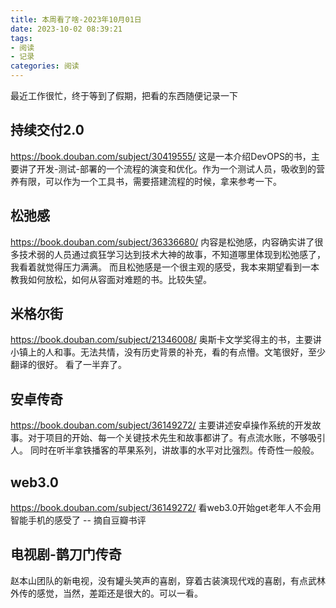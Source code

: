 ```yaml
---
title: 本周看了啥-2023年10月01日
date: 2023-10-02 08:39:21
tags: 
- 阅读
- 记录
categories: 阅读
---
```

最近工作很忙，终于等到了假期，把看的东西随便记录一下
## 持续交付2.0
https://book.douban.com/subject/30419555/
这是一本介绍DevOPS的书，主要讲了开发-测试-部署的一个流程的演变和优化。作为一个测试人员，吸收到的营养有限，可以作为一个工具书，需要搭建流程的时候，拿来参考一下。

## 松弛感
https://book.douban.com/subject/36336680/
内容是松弛感，内容确实讲了很多技术弱的人员通过疯狂学习达到技术大神的故事，不知道哪里体现到松弛感了，我看着就觉得压力满满。 而且松弛感是一个很主观的感受，我本来期望看到一本教我如何放松，如何从容面对难题的书。比较失望。

## 米格尔街
https://book.douban.com/subject/21346008/
奥斯卡文学奖得主的书，主要讲小镇上的人和事。无法共情，没有历史背景的补充，看的有点懵。文笔很好，至少翻译的很好。 看了一半弃了。

## 安卓传奇
https://book.douban.com/subject/36149272/
主要讲述安卓操作系统的开发故事。对于项目的开始、每一个关键技术先生和故事都讲了。有点流水账，不够吸引人。 同时在听半拿铁播客的苹果系列，讲故事的水平对比强烈。传奇性一般般。

## web3.0
https://book.douban.com/subject/36149272/
看web3.0开始get老年人不会用智能手机的感受了 -- 摘自豆瓣书评

## 电视剧-鹊刀门传奇
赵本山团队的新电视，没有罐头笑声的喜剧，穿着古装演现代戏的喜剧，有点武林外传的感觉，当然，差距还是很大的。可以一看。

